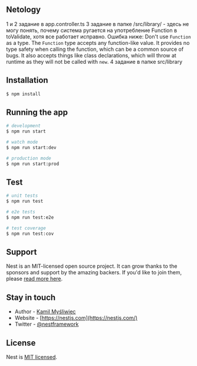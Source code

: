 ## Netology
1 и 2 задание в app.controller.ts
3 задание в папке /src/library/ - здесь не могу понять, почему система ругается на употребление Function в toValidate, хотя все работает исправно. Ошибка ниже:
Don't use `Function` as a type. The `Function` type accepts any function-like value.
It provides no type safety when calling the function, which can be a common source of bugs.
It also accepts things like class declarations, which will throw at runtime as they will not be called with `new`.
4 задание в папке src/library

## Installation

```bash
$ npm install
```

## Running the app

```bash
# development
$ npm run start

# watch mode
$ npm run start:dev

# production mode
$ npm run start:prod
```

## Test

```bash
# unit tests
$ npm run test

# e2e tests
$ npm run test:e2e

# test coverage
$ npm run test:cov
```

## Support

Nest is an MIT-licensed open source project. It can grow thanks to the sponsors and support by the amazing backers. If you'd like to join them, please [read more here](https://docs.nestjs.com/support).

## Stay in touch

- Author - [Kamil Myśliwiec](https://kamilmysliwiec.com)
- Website - [https://nestjs.com](https://nestjs.com/)
- Twitter - [@nestframework](https://twitter.com/nestframework)

## License

Nest is [MIT licensed](LICENSE).
